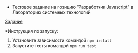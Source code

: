  * Тестовое задание на позицию "Разработчик Javascript" в Лабораторию системных технологий

 [Задание](https://docs.google.com/document/d/1zurdClMlVYXzaJ2299H03h40LYNNTblsvXlca9IYtfw/edit)
 
 *Инструкция по запуску:

 1. Установите зависимости командой `npm install`
 2. Запустите тесты командой `npm run test`